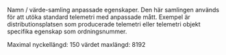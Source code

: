 Namn / värde-samling anpassade egenskaper. Den här samlingen används för att utöka standard telemetri med anpassade mått. Exempel är distributionsplatsen som producerade telemetri eller telemetri objekt specifika egenskap som ordningsnummer. 

Maximal nyckellängd: 150 värdet maxlängd: 8192

